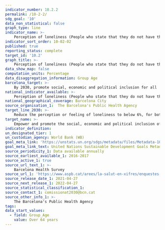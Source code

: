 ```yaml
---
indicator_number: 10.2.2
permalink: /10-2-2/
sdg_goal: '10'
data_non_statistical: false
graph_type: line
indicator_name: >-
    Perception of loneliness (People who state that they do not have the opportunity to speak with anyone about their personal and family problems as much as they would like) 
indicator_sort_order: 10-02-02
published: true
reporting_status: complete
target_id: '10.2'
graph_title: >-
    Perception of loneliness (People who state that they do not have the opportunity to speak with anyone about their personal and family problems as much as they would like) 
data_show_map: false
computation_units: Percentage 
data_disaggregation_information: Group Age
barcelona_target: >-
    By 2030, promote social, economic and political inclusion for all
national_indicator_available: >-
    Perception of loneliness (People who state that they do not have the opportunity to speak with anyone about their personal and family problems as much as they would like) 
national_geographical_coverage: Barcelona City
source_organisation_1:  The Barcelona's Public Health Agency
target_line_2030: >-
    Reduce the perception or feeling of loneliness to below 6%, for both the adult population and people over the age of 64
target_name: >-
    Empower and promote the social, economic and political inclusion of all, irrespective of age, gender, disability, race, ethnicity, origin, religion or economic or other status
indicator_definition:
un_designated_tier: 1
un_custodian_agency: World Bank (WB)
goal_meta_link: 'https://unstats.un.org/sdgs/metadata/files/Metadata-10-02-01.pdf'
goal_meta_link_text: United Nations Sustainable Development Goals Metadata (pdf 894kB)
source_periodicity_1: Data available annually
source_earliest_available_1: 2016-2017
source_active_1: true
source_url_text_1: >-
    Barcelona Health Survey
source_url_1: 'https://www.aspb.cat/arees/la-salut-en-xifres/enquestes-de-salut/'
source_release_date_1: 2021-04-27
source_next_release_1: 2022-04-27
source_statistical_classification_1: 
source_contact_1: comissionat2030@bcn.cat
source_other_info_1: >-
    The Barcelona's Public Health Agency 
tags:
data_start_values:
  - field: Group_Age
    value: Over 64 years
---
```

